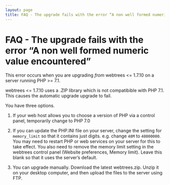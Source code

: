 ```yaml
---
layout: page
title: FAQ - The upgrade fails with the error “A non well formed numeric value encountered”
---
```


# FAQ - The upgrade fails with the error “A non well formed numeric value encountered” #

This error occurs when you are upgrading *from* webtrees <= 1.7.10 on a server running PHP >= 7.1.

webtrees <= 1.7.10 uses a .ZIP library which is not compatibible with PHP 7.1.
This causes the automatic upgrade upgrade to fail.

You have three options.

1) If your web host allows you to choose a version of PHP via a control panel, temporarily change
to PHP 7.0

2) If you can update the PHP.INI file on your server, change the setting for `memory_limit` so that
it contains just digits.  e.g. change `48M` to `48000000`.  You may need to restart PHP or web
services on your server for this to take effect.  You also need to remove the memory limit setting
in the webtrees control panel (Website preferences, Memory limit).
Leave this blank so that it uses the server’s default.

3) You can upgrade manually.  Download the latest webtrees.zip.  Unzip it on your desktop computer,
and then upload the files to the server using FTP.
